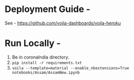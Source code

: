 # Deployment Guide - 

See - https://github.com/voila-dashboards/voila-heroku

# Run Locally -

1. Be in coronaIndia directory.
2. `pip install -r requirements.txt`
3. `voila --template=material --enable_nbextensions=True notebooks/Assam/AssamNew.ipynb`
